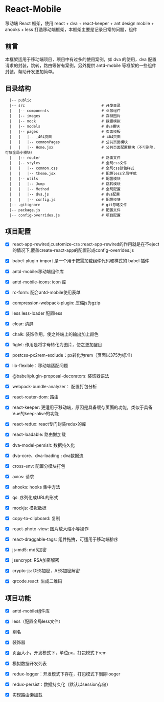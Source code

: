 # React-Mobile
  移动端 React 框架，使用 react + dva + react-keeper + ant design mobile + ahooks + less 打造移动端框架，本框架主要是记录日常的问题，组件


## 前言
  本框架适用于移动端项目，项目中有过多的使用案例，如 dva 的使用，dva 配置请求的封装，跳转，路由等皆有案例，另外提供 antd-mobile 等框架的一些组件封装，帮助开发更加简单。

## 目录结构
```
  |-- public                                
  |-- src                                   # 开发目录
  |   |-- components                        # 业务组件
  |   |-- images                            # 存储图片 
  |   |-- mock                              # 数据模拟
  |   |-- models                            # dva模块
  |   |-- pages                             # 页面模板
  |   |   |-- _404页面                       # 404页面
  |   |   |-- commonPages                   # 公共页面模块
  |   |   |-- Home.jsx                      # 公共页面配置模块（不可删除，可放全局小模块）
  |   |-- router                            # 路由文件
  |   |-- styles                            # 全局css文件
  |   |   |-- common.css                    # 全局css颜色样式
  |   |   |-- theme.jsx                     # 配置less全局样式
  |   |-- utils                             # 配置模块
  |   |   |-- Jump                          # 跳转模块
  |   |   |-- Method                        # 全局配置
  |   |   |-- dva.js                        # dva配置
  |   |   |-- config.js                     # 配置模块
  |-- .gitignore                            # git忽略文件
  |-- package.js                            # 配置文件
  |-- config-overrides.js                   # 项目配置
```

## 项目配置

  - [x] react-app-rewired,customize-cra :react-app-rewired的作用就是在不eject的情况下,覆盖create-react-app的配置形成config-overrides.js
  - [x] babel-plugin-import 是一个用于按需加载组件代码和样式的 babel 插件
  - [x] antd-mobile:移动端组件库
  - [x] antd-mobile-icons: icon 库
  - [x] rc-form: 配合antd-mobile使用表单
  - [x] compression-webpack-plugin:  压缩js为gzip
  - [x] less less-loader 配置less
  - [x] clear: 清屏
  - [x] chalk: 装饰作用，使之终端上的输出加上颜色
  - [x] figlet: 作用是将字母转化为图片，使之更加醒目
  - [x] postcss-px2rem-exclude：px转化为rem（页面以375为标准）
  - [x] lib-flexible：移动端适配问题
  - [x] @babel/plugin-proposal-decorators: 装饰器语法
  - [x] webpack-bundle-analyzer： 配置打包分析
  - [x] react-router-dom: 路由
  - [x] react-keeper: 更适用于移动端，原因是具备缓存页面的功能，类似于具备Vue的keep-alive的功能
  - [x] react-redux: react专门封装redux的库
  - [x] react-loadable: 路由懒加载
  - [x] dva-model-persisit: 数据持久化
  - [x] dva-core、dva-loading : dva数据流
  - [x] cross-env: 配置分模块打包
  - [x] axios: 请求
  - [x] ahooks: hooks 集中方法
  - [x] qs: 序列化成URL的形式
  - [x] mockjs: 模拟数据
  - [x] copy-to-clipboard: 复制
  - [x] react-photo-view: 图片放大缩小等操作
  - [x] react-draggable-tags: 组件拖拽，可适用于移动端排序
  - [x] js-md5: md5加密
  - [x] jsencrypt: RSA加密解密
  - [x] crypto-js: DES加密，AES加密解密
  - [x] qrcode.react: 生成二维码


## 项目功能

  - [x] antd-mobile组件库
  - [x] less（配置全局less文件）
  - [x] 别名
  - [x] 装饰器
  - [x] 页面大小，开发模式下，单位px，打包模式下rem
  - [x] 模拟数据开发列表
  - [x] redux-logger：开发模式下存在，打包模式下删除looger
  - [x] redux-persist：数据持久化（默认以session存储）
  - [x] 实现路由懒加载

